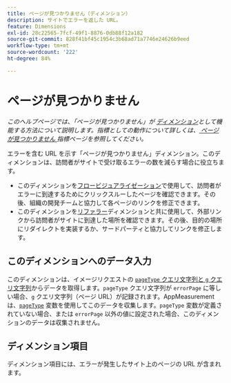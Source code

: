 ```yaml
---
title: ページが見つかりません（ディメンション）
description: サイトでエラーを返した URL。
feature: Dimensions
exl-id: 28c22565-7fcf-49f1-8876-0db88f12a182
source-git-commit: 828f41bf45c1954c3b68ad71a7746e24626b9eed
workflow-type: tm+mt
source-wordcount: '222'
ht-degree: 84%

---
```


# ページが見つかりません

*このヘルプページでは、「ページが見つかりません」が [ディメンション](overview.md)として機能する方法について説明します。指標としての動作について詳しくは、[&#x200B; ページが見つかりません &#x200B;](../metrics/pages-not-found.md) 指標ページを参照してください。*

エラーを含む URL を示す「ページが見つかりません」ディメンション。このディメンションは、訪問者がサイトで受け取るエラーの数を減らす場合に役立ちます。

* このディメンションを[フロービジュアライゼーション](/help/analyze/analysis-workspace/visualizations/c-flow/flow.md)で使用して、訪問者がエラーに到達するためにクリックスルーしたページを確認できます。その後、組織の開発チームと協力して各ページのリンクを修正できます。
* このディメンションを[リファラー](referrer.md)ディメンションと共に使用して、外部リンクから訪問者がサイトに到達した場所を確認できます。その後、目的の場所にリダイレクトを実装するか、サードパーティと協力してリンクを修正します。

## このディメンションへのデータ入力

このディメンションは、イメージリクエストの [`pageType` クエリ文字列と `g` クエリ文字列](/help/implement/validate/query-parameters.md)からデータを取得します。`pageType` クエリ文字列が `errorPage` に等しい場合、`g` クエリ文字列（ページ URL）が記録されます。AppMeasurement は、[`pageType`](/help/implement/vars/page-vars/pagetype.md) 変数を使用してこのデータを収集します。`pageType` 変数が定義されていない場合、または `errorPage` 以外の値に設定された場合、このディメンションのデータは収集されません。

## ディメンション項目

ディメンション項目には、エラーが発生したサイト上のページの URL が含まれます。

